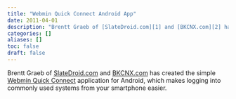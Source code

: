 ```yaml
---
title: "Webmin Quick Connect Android App"
date: 2011-04-01
description: "Brentt Graeb of [SlateDroid.com][1] and [BKCNX.com][2] has created the simple [Webmin Quick..."
categories: []
aliases: []
toc: false
draft: false
---
```

Brentt Graeb of [SlateDroid.com][1] and [BKCNX.com][2] has created the simple [Webmin Quick Connect][3] application for Android, which makes logging into commonly used systems from your smartphone easier.

  [1]: http://SlateDroid.com/
  [2]: http://BKCNX.com
  [3]: https://market.android.com/details?id=appinventor.ai_masterxbkc.Webmin&feature=search_result

